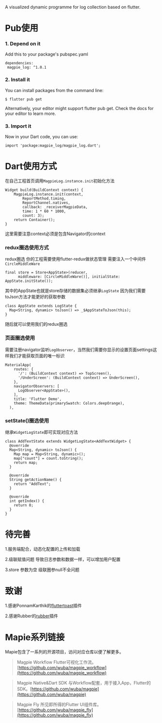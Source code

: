 A visualized dynamic programme for log collection based on flutter.

# Pub使用
### 1. Depend on it
Add this to your package's pubspec.yaml 
```  
dependencies:
 magpie_log: ^1.0.1
```

### 2. Install it
You can install packages from the command line:

```
$ flutter pub get
```

Alternatively, your editor might support flutter pub get. Check the docs for your editor to learn more.

### 3. Import it
Now in your Dart code, you can use:

```
import 'package:magpie_log/magpie_log.dart';
```
# Dart使用方式
在自己工程首页调用`MagpieLog.instance.init`初始化方法
```
Widget build(BuildContext context) {
    MagpieLog.instance.init(context, 
        ReportMethod.timing, 
        ReportChannel.natives,
        callback: _receiverMagpieData, 
        time: 1 * 60 * 1000,     
        count: 3);
    return Container();
}
```
这里需要注意context必须是包含Navigator的context
### redux圈选使用方式
redux圈选 你的工程需要使用flutter-redux做状态管理
需要注入一个中间件`CircleMiddleWare`
```
final store = Store<AppState>(reducer,
      middleware: [CircleMiddleWare()], initialState: AppState.initState());
```


其中的AppState也就是store存储的数据集必须继承`LogState`
因为我们需要toJson方法才能更好的获取参数
```
class AppState extends LogState {
  Map<String, dynamic> toJson() => _$AppStateToJson(this);
}
```
随后就可以使用我们的redux圈选
### 页面圈选使用
需要注册navigator监听`LogObserver`，当然我们需要你显示的设置页面settings这样我们才能获取页面的唯一标识
```
MaterialApp(
    routes: {
      '/': (BuildContext context) => TopScreen(),
      '/UnderScreen': (BuildContext context) => UnderScreen(),
    },
    navigatorObservers: [
      LogObserver<AppState>(),
    ],
    title: 'Flutter Demo',
    theme: ThemeData(primarySwatch: Colors.deepOrange),
  ),
```
### setState()圈选使用

继承`WidgetLogState`即可实现对应方法
```
class AddTextState extends WidgetLogState<AddTextWidget> {
  @override
  Map<String, dynamic> toJson() {
    Map map = Map<String, dynamic>();
    map["count"] = count.toString();
    return map;
  }

  @override
  String getActionName() {
    return "AddText";
  }

  @override
  int getIndex() {
    return 0;
  }
}
```

# 待完善
1.服务端配合，动态化配置的上传和加载

2.级联赋值问题 导致日志参数和数据一样，可以增加用户配置

3.store 参数为空 级联圈参null不全问题

# 致谢

1.感谢PonnamKarthik的[fluttertoast](https://github.com/PonnamKarthik/FlutterToast)插件

2.感谢Rubber的[rubber](https://github.com/rubber/rubber)插件


# Mapie系列链接

Mapie包含了一系列的开源项目，访问对应仓库以便了解更多。

> Magpie Workflow
Flutter可视化工作流。 [https://github.com/wuba/magpie_workflow](https://github.com/wuba/magpie_workflow)

> Magpie Native&Dart SDK
与Workflow配套，用于接入App，Flutter的SDK。[https://github.com/wuba/magpie](https://github.com/wuba/magpie)

> Magpie Fly 
所见即所得的Flutter UI组件库。[https://github.com/wuba/magpie_fly](https://github.com/wuba/magpie_fly)


